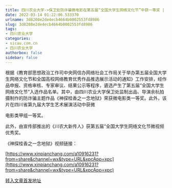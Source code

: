 ```yaml
---
title: 四川农业大学->保卫处防诈骗微电影在第五届“全国大学生网络文化节”中获一等奖 | sicau.com.cn
date: 2022-03-14 01:22:06.533370
urlname: 3d8208e2de4ecb4664b0002553fd8986
slug: 3d8208e2de4ecb4664b0002553fd8986
tags: 
- 四川农业大学
categories:
- sicau.com.cn
- 四川农业大学
authorbox: false
sidebar: false
---
```

根据《教育部思想政治工作司中央网信办网络社会工作局关于举办第五届全国大学生网络文化节和全国高校网络教育优秀作品推选展示活动的通知》工作安排，经作品申报、资格审核、专家审议、结果公示等程序，遴选产生了第五届“全国大学生网络文化节”入选作品名单。其中，由四川农业大学保卫处监制出品、导演余杭拍摄制作的防诈骗主题作品《神探桂香之一念地狱》荣获微电影类一等奖。此外，该片在四川省第九届大学生艺术展演活动中获微
<!--more-->
电影类甲组一等奖。  

此外，由宣传部推出的《川农大新传人》获第五届“全国大学生网络文化节微视频优秀奖。

《神探桂香之一念地狱》视频链接：

[https://www.xinpianchang.com/a10916231?from=share&channel=wx&type=URL&xpcApp=xpc](https://www.xinpianchang.com/a10916231?from=share&channel=wx&type=URL&xpcApp=xpc)



[转入文章首发地址](https://news.sicau.edu.cn/info/1078/66942.htm)
